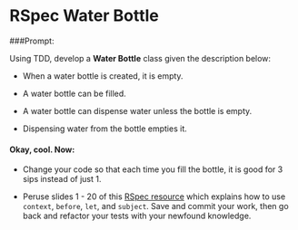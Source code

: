# RSpec Water Bottle

###Prompt:

Using TDD, develop a __Water Bottle__ class given the description below:

* When a water bottle is created, it is empty.

* A water bottle can be filled. 

* A water bottle can dispense water unless the bottle is empty. 

* Dispensing water from the bottle empties it.

#### Okay, cool. Now:
* Change your code so that each time you fill the bottle, it is good for 3 sips instead of just 1.

* Peruse slides 1 - 20 of this [RSpec resource](http://jakegoulding.com/presentations/rspec-structure/
) which explains how to use `context`, `before`, `let`, and `subject`. Save and commit your work, then go back and refactor your tests with your newfound knowledge.

